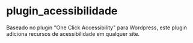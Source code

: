 # plugin_acessibilidade
Baseado no plugin "One Click Accessibility" para Wordpress, este plugin adiciona recursos de acessibilidade em qualquer site. 
